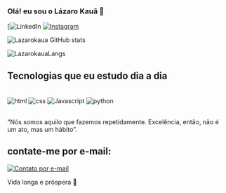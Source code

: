 ### Olá! eu sou o Lázaro Kauã 🖖

[![LinkedIn](https://img.shields.io/badge/www.linkedin.com/in/lazaro-kaua/)
[![Instagram](https://img.shields.io/badge/Instagram-E4405F?style=for-the-badge&logo=instagram&logoColor=white)](https://instagram.com/lazarokaua_?igshid=OGQ5ZDc2ODk2ZA==)

![Lazarokaua GitHub stats](https://github-readme-stats.vercel.app/api?username=Lazarokaua&show_icons=true&theme=dracula)

![LazarokauaLangs](https://github-readme-stats.vercel.app/api/top-langs/?username=Lazarokaua&layout=compact)

## Tecnologias que eu estudo dia a dia 
<div style="display: inline_block"><br/>
 <img align="center" alt="html" src="https://img.shields.io/badge/HTML5-E34F26?style=for-the-badge&logo=html5&logoColor=white"/>
 <img align="center" alt="css" src="https://img.shields.io/badge/CSS3-1572B6?style=for-the-badge&logo=css3&logoColor=white"/>
   <img align="center" alt="Javascript" src="https://img.shields.io/badge/JavaScript-F7DF1E?style=for-the-badge&logo=javascript&logoColor=black"/>
   <img align="center" alt="python" src="https://img.shields.io/badge/Python-14354C?style=for-the-badge&logo=python&logoColor=white"/>
</div><br/>

“Nós somos aquilo que fazemos repetidamente. Excelência, então, não é um ato, mas um hábito”.

## contate-me por e-mail:

[![Contato por e-mail](https://img.shields.io/badge/Gmail-D14836?style=for-the-badge&logo=gmail&logoColor=white)](mailto:lazarokaua22@gmail.com)

 Vida longa e próspera 🖖

